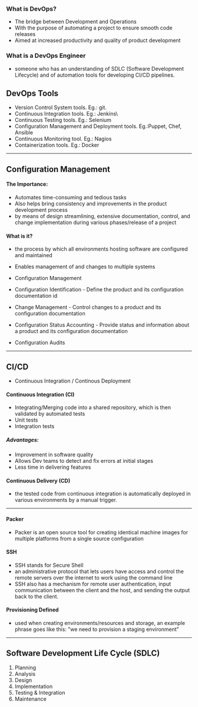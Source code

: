 ### What is DevOps?

 - The bridge between Development and Operations
 - With the purpose of automating a project to ensure smooth code releases
 - Aimed at increased productivity and quality of product development

### What is a DevOps Engineer

-  someone who has an understanding of SDLC (Software Development Lifecycle) and of automation tools for developing CI/CD pipelines.

## DevOps Tools

-  Version Control System tools. Eg.: git.
-  Continuous Integration tools. Eg.: Jenkins\
-  Continuous Testing tools. Eg.: Selenium
-  Configuration Management and Deployment tools. Eg.:Puppet, Chef, Ansible
-  Continuous Monitoring tool. Eg.: Nagios
-  Containerization tools. Eg.: Docker

-----------------------------------------

## Configuration Management

#### The Importance:
-  Automates time-consuming and tedious tasks
-  Also helps bring consistency and improvements in the product development process
  -  by means of design streamlining, extensive documentation, control, and change implementation during various phases/release of a project

#### What is it?
-  the process by which all environments hosting software are configured and maintained
-  Enables management of and changes to multiple systems

-  Configuration Management
  -  Configuration Identification
    -  Define the product and its configuration documentation id
  -  Change Management
    -  Control changes to a product and its configuration documentation
  -  Configuration Status Accounting
    -  Provide status and information about a product and its configuration documentation
  
  -  Configuration Audits

---------------------

## CI/CD
-  Continuous Integration / Continous Deployment

#### Continuous Integration (CI)
-  Integrating/Merging code into a shared repository, which is then validated by automated tests
  - Unit tests
  - Integration tests 

##### Advantages:
-  Improvement in software quality
-  Allows Dev teams to detect and fix errors at initial stages
-  Less time in delivering features

#### Continuous Delivery (CD)
-  the tested code from continuous integration is automatically deployed in various environments by a manual trigger.

-----------------------

#### Packer
-  Packer is an open source tool for creating identical machine images for multiple platforms from a single source configuration

#### SSH
-  SSH stands for Secure Shell
  -  an administrative protocol that lets users have access and control the remote servers over the internet to work using the command line
  -  SSH also has a mechanism for remote user authentication, input communication between the client and the host, and sending the output back to the client.


#### Provisioning Defined
-  used when creating environments/resources and storage, an example phrase goes like this: "we need to provision a staging environment"
---------------------------------------

## Software Development Life Cycle (SDLC)

1. Planning
2. Analysis
3. Design
4. Implementation
5. Testing & Integration
6. Maintenance


